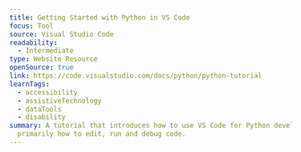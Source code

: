 ```yaml
---
title: Getting Started with Python in VS Code
focus: Tool
source: Visual Studio Code
readability:
  - Intermediate
type: Website Resource
openSource: true
link: https://code.visualstudio.com/docs/python/python-tutorial
learnTags:
  - accessibility
  - assistiveTechnology
  - dataTools
  - disability
summary: A tutorial that introduces how to use VS Code for Python development --
  primarily how to edit, run and debug code.
---
```

